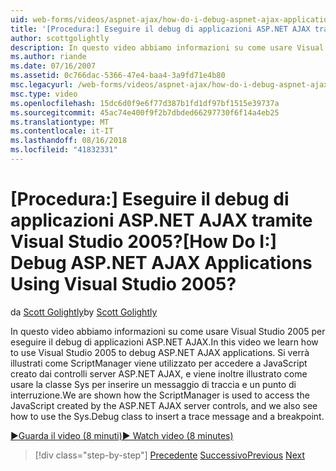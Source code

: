 ```yaml
---
uid: web-forms/videos/aspnet-ajax/how-do-i-debug-aspnet-ajax-applications-using-visual-studio-2005
title: '[Procedura:] Eseguire il debug di applicazioni ASP.NET AJAX tramite Visual Studio 2005? | Microsoft Docs'
author: scottgolightly
description: In questo video abbiamo informazioni su come usare Visual Studio 2005 per eseguire il debug di applicazioni ASP.NET AJAX. Si verrà illustrati come ScriptManager viene utilizzato per accedere a JavaScript...
ms.author: riande
ms.date: 07/16/2007
ms.assetid: 0c766dac-5366-47e4-baa4-3a9fd71e4b80
msc.legacyurl: /web-forms/videos/aspnet-ajax/how-do-i-debug-aspnet-ajax-applications-using-visual-studio-2005
msc.type: video
ms.openlocfilehash: 15dc6d0f9e6f77d387b1fd1df97bf1515e39737a
ms.sourcegitcommit: 45ac74e400f9f2b7dbded66297730f6f14a4eb25
ms.translationtype: MT
ms.contentlocale: it-IT
ms.lasthandoff: 08/16/2018
ms.locfileid: "41832331"
---
```

<a name="how-do-i-debug-aspnet-ajax-applications-using-visual-studio-2005"></a><span data-ttu-id="26bb9-105">[Procedura:] Eseguire il debug di applicazioni ASP.NET AJAX tramite Visual Studio 2005?</span><span class="sxs-lookup"><span data-stu-id="26bb9-105">[How Do I:] Debug ASP.NET AJAX Applications Using Visual Studio 2005?</span></span>
====================
<span data-ttu-id="26bb9-106">da [Scott Golightly](https://github.com/scottgolightly)</span><span class="sxs-lookup"><span data-stu-id="26bb9-106">by [Scott Golightly](https://github.com/scottgolightly)</span></span>

<span data-ttu-id="26bb9-107">In questo video abbiamo informazioni su come usare Visual Studio 2005 per eseguire il debug di applicazioni ASP.NET AJAX.</span><span class="sxs-lookup"><span data-stu-id="26bb9-107">In this video we learn how to use Visual Studio 2005 to debug ASP.NET AJAX applications.</span></span> <span data-ttu-id="26bb9-108">Si verrà illustrati come ScriptManager viene utilizzato per accedere a JavaScript creato dai controlli server ASP.NET AJAX, e viene inoltre illustrato come usare la classe Sys per inserire un messaggio di traccia e un punto di interruzione.</span><span class="sxs-lookup"><span data-stu-id="26bb9-108">We are shown how the ScriptManager is used to access the JavaScript created by the ASP.NET AJAX server controls, and we also see how to use the Sys.Debug class to insert a trace message and a breakpoint.</span></span>

[<span data-ttu-id="26bb9-109">&#9654;Guarda il video (8 minuti)</span><span class="sxs-lookup"><span data-stu-id="26bb9-109">&#9654; Watch video (8 minutes)</span></span>](https://channel9.msdn.com/Blogs/ASP-NET-Site-Videos/how-do-i-debug-aspnet-ajax-applications-using-visual-studio-2005)

> [!div class="step-by-step"]
> <span data-ttu-id="26bb9-110">[Precedente](how-do-i-use-the-aspnet-ajax-profile-services.md)
> [Successivo](how-do-i-build-a-custom-aspnet-ajax-server-control.md)</span><span class="sxs-lookup"><span data-stu-id="26bb9-110">[Previous](how-do-i-use-the-aspnet-ajax-profile-services.md)
[Next](how-do-i-build-a-custom-aspnet-ajax-server-control.md)</span></span>
